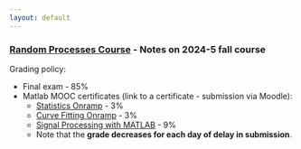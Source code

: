 ```yaml
---
layout: default
---
```


### [Random Processes Course](/teaching/rp/) - Notes on 2024-5 fall course
Grading policy:
* Final exam - 85%
* Matlab MOOC certificates (link to a certificate - submission via Moodle):
    * [Statistics Onramp](https://matlabacademy.mathworks.com/details/statistics-onramp/orst) - 3%
    * [Curve Fitting Onramp](https://matlabacademy.mathworks.com/details/curve-fitting-onramp/orcf) - 3%
    * [Signal Processing with MATLAB](https://matlabacademy.mathworks.com/details/signal-processing-with-matlab/mlsg) - 9%
  * Note that the **grade decreases for each day of delay in submission**.  
